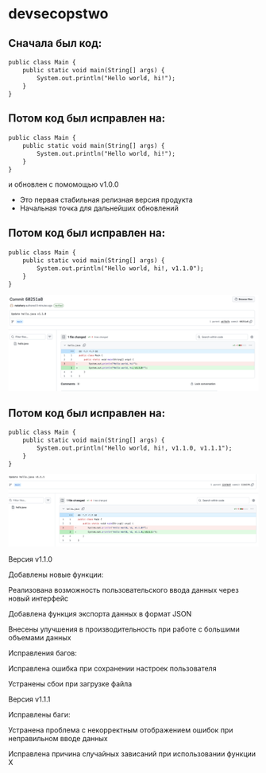 # devsecopstwo

## Сначала был код:

```
public class Main {
    public static void main(String[] args) {
        System.out.println("Hello world, hi!");
    }
}
```
## Потом код был исправлен на:
```
public class Main {
    public static void main(String[] args) {
        System.out.println("Hello world, hi!");
    }
}
```
и обновлен с помомощью v1.0.0

- Это первая стабильная релизная версия продукта
- Начальная точка для дальнейших обновлений

## Потом код был исправлен на:
```
public class Main {
    public static void main(String[] args) {
        System.out.println("Hello world, hi!, v1.1.0");
    }
}
```
![Скрин](https://github.com/natahary/devsecopstwo/blob/main/devv1.1.0.png)

## Потом код был исправлен на:
```
public class Main {
    public static void main(String[] args) {
        System.out.println("Hello world, hi!, v1.1.0, v1.1.1");
    }
}
```
![Скрин2](https://github.com/natahary/devsecopstwo/blob/main/devv1.1.1.png)

Версия v1.1.0

Добавлены новые функции:

Реализована возможность пользовательского ввода данных через новый интерфейс

Добавлена функция экспорта данных в формат JSON

Внесены улучшения в производительность при работе с большими объемами данных

Исправления багов:

Исправлена ошибка при сохранении настроек пользователя

Устранены сбои при загрузке файла

Версия v1.1.1

Исправлены баги:

Устранена проблема с некорректным отображением ошибок при неправильном вводе данных

Исправлена причина случайных зависаний при использовании функции X




